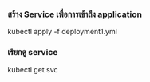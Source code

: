 ### สร้าง Service เพื่อการเข้าถึง application
kubectl apply -f deployment1.yml

### เรียกดู service
kubectl get svc

